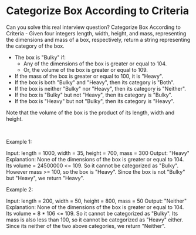 # Categorize Box According to Criteria

Can you solve this real interview question? Categorize Box According to Criteria - Given four integers length, width, height, and mass, representing the dimensions and mass of a box, respectively, return a string representing the category of the box.

 * The box is "Bulky" if:
   * Any of the dimensions of the box is greater or equal to 104.
   * Or, the volume of the box is greater or equal to 109.
 * If the mass of the box is greater or equal to 100, it is "Heavy".
 * If the box is both "Bulky" and "Heavy", then its category is "Both".
 * If the box is neither "Bulky" nor "Heavy", then its category is "Neither".
 * If the box is "Bulky" but not "Heavy", then its category is "Bulky".
 * If the box is "Heavy" but not "Bulky", then its category is "Heavy".

Note that the volume of the box is the product of its length, width and height.

 

Example 1:


Input: length = 1000, width = 35, height = 700, mass = 300
Output: "Heavy"
Explanation: 
None of the dimensions of the box is greater or equal to 104. 
Its volume = 24500000 <= 109. So it cannot be categorized as "Bulky".
However mass >= 100, so the box is "Heavy".
Since the box is not "Bulky" but "Heavy", we return "Heavy".

Example 2:


Input: length = 200, width = 50, height = 800, mass = 50
Output: "Neither"
Explanation: 
None of the dimensions of the box is greater or equal to 104.
Its volume = 8 * 106 <= 109. So it cannot be categorized as "Bulky".
Its mass is also less than 100, so it cannot be categorized as "Heavy" either. 
Since its neither of the two above categories, we return "Neither".